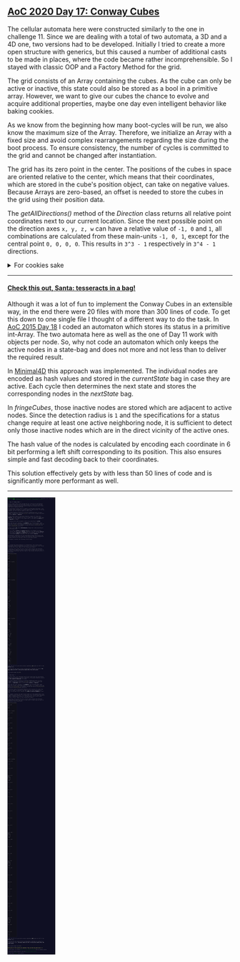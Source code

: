 ## [AoC 2020 Day 17: Conway Cubes](https://adventofcode.com/2020/day/17)

The cellular automata here were constructed similarly to the one in challenge 11. Since we are dealing with a total of two automata, a 3D and a 4D one, two versions had to be developed. Initially I tried to create a more open structure with generics, but this caused a number of additional casts to be made in places, where the code became rather incomprehensible. So I stayed with classic OOP and a Factory Method for the grid.

The grid consists of an Array containing the cubes. As the cube can only be active or inactive, this state could also be stored as a bool in a primitive array. However, we want to give our cubes the chance to evolve and acquire additional properties, maybe one day even intelligent behavior like baking cookies.

As we know from the beginning how many boot-cycles will be run, we also know the maximum size of the Array. Therefore, we initialize an Array with a fixed size and avoid complex rearrangements regarding the size during the boot process. To ensure consistency, the number of cycles is committed to the grid and cannot be changed after instantiation.

The grid has its zero point in the center. The positions of the cubes in space are oriented relative to the center, which means that their coordinates, which are stored in the cube's position object, can take on negative values. Because Arrays are zero-based, an offset is needed to store the cubes in the grid using their position data.

The *getAllDirections()* method of the *Direction* class returns all relative point coordinates next to our current location. Since the next possible point on the direction axes `x, y, z, w` can have a relative value of `-1, 0` and `1`, all combinations are calculated from these main-units `-1, 0, 1`, except for the central point `0, 0, 0, 0`. This results in `3^3 - 1` respectively in `3^4 - 1` directions.

<details>
    <summary>For cookies sake</summary><br/>

In a first version of the *GridFactory* the grid was initially populated with inactive dummy cubes (*buildNeutralCubesToPrefillGrid()*). Subsequently, those cubes were replaced in the grid for which there are cubes from the input data (*buildCubesFromInputData()*). Since you never know when you might need that code again, I'll leave it here for now.

```Java
private static List<Cube> buildNeutralCubesToPrefillGrid() {
    List<Cube> cubes = new ArrayList<>();
    for (int x = 0; x < width; x++) {
        for (int y = 0; y < height; y++) {
            for (int z = 0; z < length; z++) {
                int xPos = x - width / 2;
                int yPos = y - height / 2;
                int zPos = z - length / 2;

                if (dim == 3) {
                    cubes.add(new Cube3D(new Position3D(xPos, yPos, zPos), false));
                } else {
                    for (int w = 0; w < depth; w++)
                        cubes.add(new Cube4D(new Position4D(xPos, yPos, zPos, w - depth / 2), false));
                }
            }
        }
    }
    return cubes;
}

private static List<Cube> buildCubesFromInputData() {
    List<Cube> cubes = new ArrayList<>();

    for (int x = 0; x < data[0].length(); x++) {
        for (int y = 0; y < data.length; y++) {

            int xPos = x - data[0].length() / 2;
            int yPos = y - data.length / 2;
            int zPos = 0;
            int wPos = 0;
            boolean isActive = data[y].charAt(x) == '#';

            if (dim == 3) cubes.add(new Cube3D(new Position3D(xPos, yPos, zPos), isActive));
            else cubes.add(new Cube4D(new Position4D(xPos, yPos, zPos, wPos), isActive));
        }
    }
    return cubes;
}
```

In the final version these two methods were combined in *buildCubes()*. *isCubeActive()* checks whether a cube from the input data exists for the current position to be filled in the grid and if so, whether it is set to active.

In case of reuse, the *grid.insertCube(buildCubes())* statement in the *create()* method must be replaced with the two statements *grid.insertCube(buildNeutralCubesToPrefillGrid())* and *grid.insertCube(buildCubesFromInputData())*.

</details>

---

#### [Check this out, Santa: tesseracts in a bag!](Minimal4D.java)

Although it was a lot of fun to implement the Conway Cubes in an extensible way, in the end there were 20 files with more than 300 lines of code. To get this down to one single file I thought of a different way to do the task. In [AoC 2015 Day 18](https://github.com/SlevinKT/advent-of-code-2015/tree/main/src/day18) I coded an automaton which stores its status in a primitive int-Array. The two automata here as well as the one of Day 11 work with objects per node. So, why not code an automaton which only keeps the active nodes in a state-bag and does not more and not less than to deliver the required result.

In [Minimal4D](Minimal4D.java) this approach was implemented. The individual nodes are encoded as hash values and stored in the *currentState* bag in case they are active. Each cycle then determines the next state and stores the corresponding nodes in the *nextState* bag.

In *fringeCubes*, those inactive nodes are stored which are adjacent to active nodes. Since the detection radius is `1` and the specifications for a status change require at least one active neighboring node, it is sufficient to detect only those inactive nodes which are in the direct vicinity of the active ones.

The hash value of the nodes is calculated by encoding each coordinate in 6 bit performing a left shift corresponding to its position. This also ensures simple and fast decoding back to their coordinates.

This solution effectively gets by with less than 50 lines of code and is significantly more performant as well.

---

![AoC 2020 Day 17](day17--Conway_Cubes.png?raw=true)

